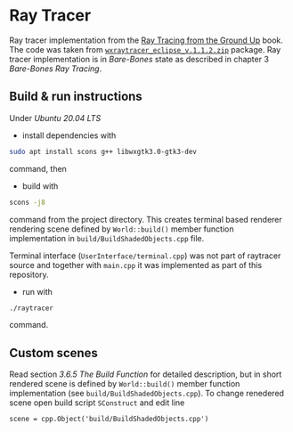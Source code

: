 # Ray Tracer

Ray tracer implementation from the [Ray Tracing from the Ground Up](http://www.raytracegroundup.com/index.html) book. The code was taken from [`wxraytracer_eclipse_v.1.1.2.zip`](http://www.raytracegroundup.com/downloads/wxraytracer_eclipse_v.1.1.2.zip) package. Ray tracer implementation is in *Bare-Bones* state as described in chapter 3 *Bare-Bones Ray Tracing*. 

## Build & run instructions

Under *Ubuntu 20.04 LTS*

- install dependencies with

```bash
sudo apt install scons g++ libwxgtk3.0-gtk3-dev
```

command, then

- build with

```bash
scons -j8
```

command from the project directory. This creates terminal based renderer rendering scene defined by `World::build()` member function implementation in `build/BuildShadedObjects.cpp` file. 

Terminal interface (`UserInterface/terminal.cpp`) was not part of raytracer source and together with `main.cpp` it was implemented as part of this repository.

- run with

```bash
./raytracer
```

command.

## Custom scenes

Read section *3.6.5 The Build Function* for detailed description, but in short rendered scene is defined by `World::build()` member function implementation (see `build/BuildShadedObjects.cpp`). To change renedered scene open build script `SConstruct` and edit line

```
scene = cpp.Object('build/BuildShadedObjects.cpp')
```

